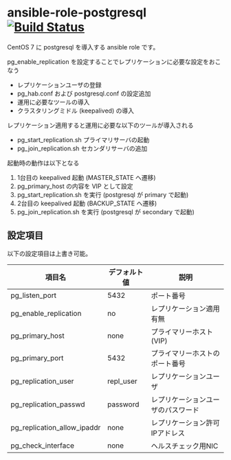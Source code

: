 # ansible-role-postgresql [![Build Status](https://travis-ci.org/izumimatsuo/ansible-role-postgresql.svg?branch=master)](https://travis-ci.org/izumimatsuo/ansible-role-postgresql)

CentOS 7 に postgresql を導入する ansible role です。

pg_enable_replication を設定することでレプリケーションに必要な設定をおこなう

- レプリケーションユーザの登録
- pg_hab.conf および postgresql.conf の設定追加
- 運用に必要なツールの導入
- クラスタリングミドル (keepalived) の導入

レプリケーション適用すると運用に必要な以下のツールが導入される

- pg_start_replication.sh プライマリサーバの起動
- pg_join_replication.sh セカンダリサーバの追加

起動時の動作は以下となる

1. 1台目の keepalived 起動 (MASTER_STATE へ遷移)
1. pg_primary_host の内容を VIP として設定
1. pg_start_replication.sh を実行 (postgresql が primary で起動)
1. 2台目の keepalived 起動 (BACKUP_STATE へ遷移)
1. pg_join_replication.sh を実行 (postgresql が secondary で起動)

## 設定項目

以下の設定項目は上書き可能。

| 項目名                | デフォルト値 | 説明       |
| --------------------- | ------------ | ---------- |
| pg_listen_port        | 5432         | ポート番号 |
| pg_enable_replication | no           | レプリケーション適用有無 |
| pg_primary_host       | none         | プライマリーホスト (VIP) |
| pg_primary_port       | 5432         | プライマリーホストのポート番号 |
| pg_replication_user   | repl_user    | レプリケーションユーザ |
| pg_replication_passwd | password     | レプリケーションユーザのパスワード |
| pg_replication_allow_ipaddr | none   | レプリケーション許可IPアドレス |
| pg_check_interface    | none         | ヘルスチェック用NIC |
